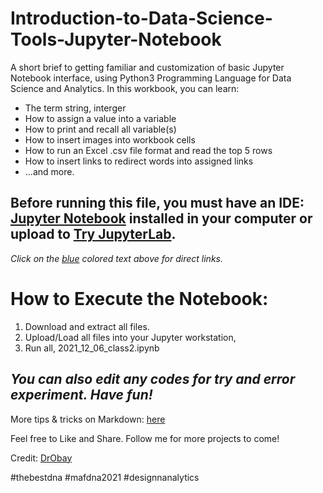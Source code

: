 # Introduction-to-Data-Science-Tools-Jupyter-Notebook
A short brief to getting familiar and customization of basic Jupyter Notebook interface, using Python3 Programming Language for Data Science and Analytics. In this workbook, you can learn: 
- The term string, interger
- How to assign a value into a variable
- How to print and recall all variable(s) 
- How to insert images into workbook cells
- How to run an Excel .csv file format and read the top 5 rows
- How to insert links to redirect words into assigned links
- ...and more.


Before running this file, you must have an IDE: [Jupyter Notebook](https://jupyter.org/install) installed in your computer or upload to [Try JupyterLab](https://jupyter.org/try).
---------------------------------------
*Click on the [blue](https://en.wikipedia.org/wiki/Blue#/media/File:Solid_blue.svg) colored text above for direct links.*

How to Execute the Notebook:
=======================================

1. Download and extract all files. 
2. Upload/Load all files into your Jupyter workstation, 
3. Run all, 2021_12_06_class2.ipynb

_You can also edit any codes for try and error experiment. Have fun!_
---------------------------------------
More tips & tricks on Markdown: [here](https://github.com/adam-p/markdown-here/wiki/Markdown-Cheatsheet)

Feel free to Like and Share. Follow me for more projects to come!

Credit: [DrObay](https://my.linkedin.com/in/drobay)

#thebestdna #mafdna2021 #designnanalytics
